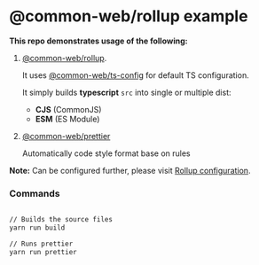 # @common-web/rollup example 

**This repo demonstrates usage of the following:**

1. [@common-web/rollup](https://github.com/Jareechang/common-web/tree/master/packages/rollup).

    It uses [@common-web/ts-config](https://github.com/Jareechang/common-web/tree/master/packages/ts-config) for default TS configuration. 

    It simply builds **typescript** `src` into single or multiple dist:

    - **CJS** (CommonJS) 
    - **ESM** (ES Module)

2. [@common-web/prettier](https://github.com/Jareechang/common-web/tree/master/packages/prettier)

    Automatically code style format base on rules

**Note:** Can be configured further, please visit [Rollup configuration](https://rollupjs.org/guide/en/#configuration-files).


### Commands 

```sh

// Builds the source files
yarn run build

// Runs prettier
yarn run prettier

```
